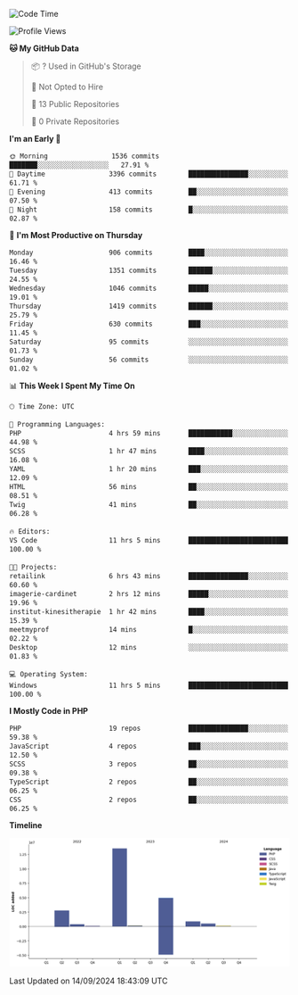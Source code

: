 <!--START_SECTION:waka-->
![Code Time](http://img.shields.io/badge/Code%20Time-1%2C892%20hrs%2015%20mins-blue)

![Profile Views](http://img.shields.io/badge/Profile%20Views-0-blue)

**🐱 My GitHub Data** 

> 📦 ? Used in GitHub's Storage 
 > 
> 🚫 Not Opted to Hire
 > 
> 📜 13 Public Repositories 
 > 
> 🔑 0 Private Repositories 
 > 
**I'm an Early 🐤** 

```text
🌞 Morning                1536 commits        ███████░░░░░░░░░░░░░░░░░░   27.91 % 
🌆 Daytime                3396 commits        ███████████████░░░░░░░░░░   61.71 % 
🌃 Evening                413 commits         ██░░░░░░░░░░░░░░░░░░░░░░░   07.50 % 
🌙 Night                  158 commits         █░░░░░░░░░░░░░░░░░░░░░░░░   02.87 % 
```
📅 **I'm Most Productive on Thursday** 

```text
Monday                   906 commits         ████░░░░░░░░░░░░░░░░░░░░░   16.46 % 
Tuesday                  1351 commits        ██████░░░░░░░░░░░░░░░░░░░   24.55 % 
Wednesday                1046 commits        █████░░░░░░░░░░░░░░░░░░░░   19.01 % 
Thursday                 1419 commits        ██████░░░░░░░░░░░░░░░░░░░   25.79 % 
Friday                   630 commits         ███░░░░░░░░░░░░░░░░░░░░░░   11.45 % 
Saturday                 95 commits          ░░░░░░░░░░░░░░░░░░░░░░░░░   01.73 % 
Sunday                   56 commits          ░░░░░░░░░░░░░░░░░░░░░░░░░   01.02 % 
```


📊 **This Week I Spent My Time On** 

```text
🕑︎ Time Zone: UTC

💬 Programming Languages: 
PHP                      4 hrs 59 mins       ███████████░░░░░░░░░░░░░░   44.98 % 
SCSS                     1 hr 47 mins        ████░░░░░░░░░░░░░░░░░░░░░   16.08 % 
YAML                     1 hr 20 mins        ███░░░░░░░░░░░░░░░░░░░░░░   12.09 % 
HTML                     56 mins             ██░░░░░░░░░░░░░░░░░░░░░░░   08.51 % 
Twig                     41 mins             ██░░░░░░░░░░░░░░░░░░░░░░░   06.28 % 

🔥 Editors: 
VS Code                  11 hrs 5 mins       █████████████████████████   100.00 % 

🐱‍💻 Projects: 
retailink                6 hrs 43 mins       ███████████████░░░░░░░░░░   60.60 % 
imagerie-cardinet        2 hrs 12 mins       █████░░░░░░░░░░░░░░░░░░░░   19.96 % 
institut-kinesitherapie  1 hr 42 mins        ████░░░░░░░░░░░░░░░░░░░░░   15.39 % 
meetmyprof               14 mins             █░░░░░░░░░░░░░░░░░░░░░░░░   02.22 % 
Desktop                  12 mins             ░░░░░░░░░░░░░░░░░░░░░░░░░   01.83 % 

💻 Operating System: 
Windows                  11 hrs 5 mins       █████████████████████████   100.00 % 
```

**I Mostly Code in PHP** 

```text
PHP                      19 repos            ███████████████░░░░░░░░░░   59.38 % 
JavaScript               4 repos             ███░░░░░░░░░░░░░░░░░░░░░░   12.50 % 
SCSS                     3 repos             ██░░░░░░░░░░░░░░░░░░░░░░░   09.38 % 
TypeScript               2 repos             ██░░░░░░░░░░░░░░░░░░░░░░░   06.25 % 
CSS                      2 repos             ██░░░░░░░░░░░░░░░░░░░░░░░   06.25 % 
```



**Timeline**

![Lines of Code chart](https://raw.githubusercontent.com/tahar-elgunaoui/tahar-elgunaoui/main/assets/bar_graph.png)


 Last Updated on 14/09/2024 18:43:09 UTC
<!--END_SECTION:waka-->
